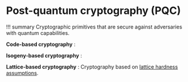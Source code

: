 # Post-quantum cryptography (PQC)

!!! summary
    Cryptographic primitives that are secure against adversaries with quantum capabilities.

**Code-based cryptography**
: 

**Isogeny-based cryptography**
: 

**Lattice-based cryptography**
: Cryptography based on [lattice hardness assumptions](../assumptions.md#lattice-assumptions).  